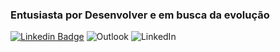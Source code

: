 ### Entusiasta por Desenvolver e em busca da evolução 

[![Linkedin Badge](https://img.shields.io/badge/-LinkedIn-blue?style=flat-square&logo=Linkedin&logoColor=white&link=https://www.linkedin.com/in/jeancarloz14)](https://www.linkedin.com/in/jeancarloz14/)
<img alt="Outlook" src="https://img.shields.io/badge/Microsoft_Outlook-0078D4?style=for-the-badge&logo=microsoft-outlook&logoColor=white" />
<img alt="LinkedIn" src="https://img.shields.io/badge/linkedin-%230077B5.svg?style=for-the-badge&logo=linkedin&logoColor=white"/>
